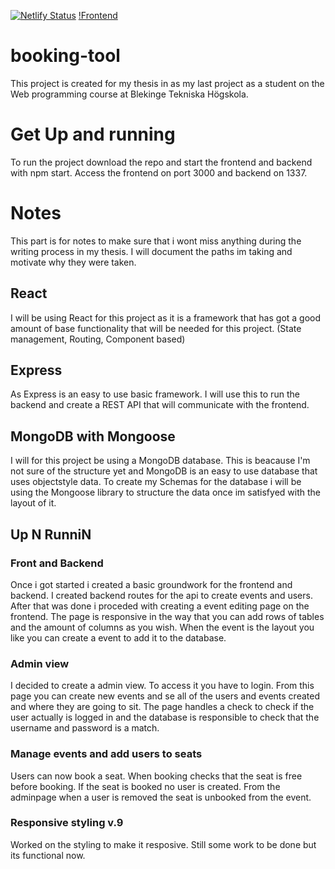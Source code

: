 [![Netlify Status](https://api.netlify.com/api/v1/badges/80de2329-6be4-4d47-a7a3-84adffbfdb59/deploy-status)](https://app.netlify.com/sites/egamenight/deploys)
[!Frontend](https://egamenight.netlify.app/)

# booking-tool

This project is created for my thesis in as my last project as a student on the Web programming course at Blekinge Tekniska Högskola.

# Get Up and running

To run the project download the repo and start the frontend and backend with npm start. Access the frontend on port 3000 and backend on 1337.

# Notes

This part is for notes to make sure that i wont miss anything during the writing process in my thesis. I will document the paths im taking and motivate why they were taken.

## React 

I will be using React for this project as it is a framework that has got a good amount of base functionality that will be needed for this project. (State management, Routing, Component based)

## Express

As Express is an easy to use basic framework. I will use this to run the backend and create a REST API that will communicate with the frontend.

## MongoDB with Mongoose

I will for this project be using a MongoDB database. This is beacause I'm not sure of the structure yet and MongoDB is an easy to use database that uses objectstyle data. To create my Schemas for the database i will be using the Mongoose library to structure the data once im satisfyed with the layout of it.

## Up N RunniN
### Front and Backend
Once i got started i created a basic groundwork for the frontend and backend. I created backend routes for the api to create events and users. After that was done i proceded with creating a event editing page on the frontend. The page is responsive in the way that you can add rows of tables and the amount of columns as you wish. When the event is the layout you like you can create a event to add it to the database.

### Admin view
I decided to create a admin view. To access it you have to login. From this page you can create new events and se all of the users and events created and where they are going to sit. The page handles a check to check if the user actually is logged in and the database is responsible to check that the username and password is a match.


### Manage events and add users to seats
Users can now book a seat. When booking checks that the seat is free before booking. If the seat is booked no user is created. From the adminpage when a user is removed the seat is unbooked from the event.

### Responsive styling v.9
Worked on the styling to make it resposive. Still some work to be done but its functional now.
